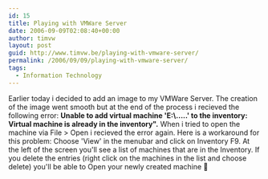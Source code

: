 ```yaml
---
id: 15
title: Playing with VMWare Server
date: 2006-09-09T02:08:40+00:00
author: timvw
layout: post
guid: http://www.timvw.be/playing-with-vmware-server/
permalink: /2006/09/09/playing-with-vmware-server/
tags:
  - Information Technology
---
```

Earlier today i decided to add an image to my VMWare Server. The creation of the image went smooth but at the end of the process i recieved the following error: **Unable to add virtual machine 'E:\\.....' to the inventory: Virtual machine is already in the inventory".** When i tried to open the machine via File > Open i recieved the error again. Here is a workaround for this problem: Choose 'View' in the menubar and click on Inventory F9. At the left of the screen you'll see a list of machines that are in the Inventory. If you delete the entries (right click on the machines in the list and choose delete) you'll be able to Open your newly created machine 🙂
